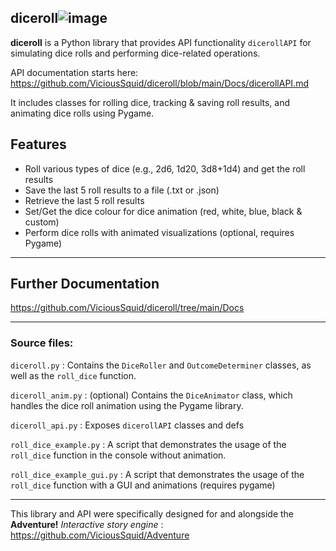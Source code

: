 ## diceroll![image](https://github.com/ViciousSquid/diceroll/assets/161540961/86d8abe9-3153-4cbc-b3d9-0c4b1b20c166)



**diceroll** is a Python library that provides API functionality `dicerollAPI` for simulating dice rolls and performing dice-related operations. 

API documentation starts here: https://github.com/ViciousSquid/diceroll/blob/main/Docs/dicerollAPI.md

It includes classes for rolling dice, tracking & saving roll results, and animating dice rolls using Pygame.

## Features

- Roll various types of dice (e.g., 2d6, 1d20, 3d8+1d4) and get the roll results
- Save the last 5 roll results to a file (.txt or .json)
- Retrieve the last 5 roll results
- Set/Get the dice colour for dice animation (red, white, blue, black & custom)
- Perform dice rolls with animated visualizations (optional, requires Pygame)
____

## Further Documentation

https://github.com/ViciousSquid/diceroll/tree/main/Docs
____
### Source files:


`diceroll.py` : Contains the `DiceRoller` and `OutcomeDeterminer` classes, as well as the `roll_dice` function.

`diceroll_anim.py` : (optional) Contains the `DiceAnimator` class, which handles the dice roll animation using the Pygame library.

`diceroll_api.py` : Exposes `dicerollAPI` classes and defs

`roll_dice_example.py` : A script that demonstrates the usage of the `roll_dice` function in the console without animation.

`roll_dice_example_gui.py` : A script that demonstrates the usage of the `roll_dice` function with a GUI and animations (requires pygame)

____

This library and API were specifically designed for and alongside the **Adventure!** *Interactive story engine* : https://github.com/ViciousSquid/Adventure

